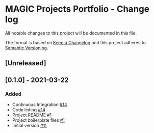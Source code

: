 # MAGIC Projects Portfolio - Change log

All notable changes to this project will be documented in this file.

The format is based on [Keep a Changelog](http://keepachangelog.com/en/1.0.0/)
and this project adheres to [Semantic Versioning](http://semver.org/spec/v2.0.0.html).

## [Unreleased]

## [0.1.0] - 2021-03-22

### Added

* Continuous Integration [#14](https://gitlab.data.bas.ac.uk/MAGIC/magic-projects-portfolio/-/issues/14)
* Code linting [#14](https://gitlab.data.bas.ac.uk/MAGIC/magic-projects-portfolio/-/issues/14)
* Project README [#1](https://gitlab.data.bas.ac.uk/MAGIC/magic-projects-portfolio/-/issues/1)
* Project boilerplate files [#1](https://gitlab.data.bas.ac.uk/MAGIC/magic-projects-portfolio/-/issues/1)
* Initial version [#11](https://gitlab.data.bas.ac.uk/MAGIC/magic-projects-portfolio/-/issues/11)

